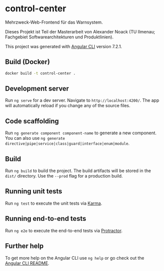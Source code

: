 # control-center

Mehrzweck-Web-Frontend für das Warnsystem.

Dieses Projekt ist Teil der Masterarbeit von Alexander Noack (TU Ilmenau; Fachgebiet Softwarearchitekturen und Produktlinien).

This project was generated with [Angular CLI](https://github.com/angular/angular-cli) version 7.2.1.

## Build (Docker)

```bash
docker build -t control-center .
```

## Development server

Run `ng serve` for a dev server. Navigate to `http://localhost:4200/`. The app will automatically reload if you change any of the source files.

## Code scaffolding

Run `ng generate component component-name` to generate a new component. You can also use `ng generate directive|pipe|service|class|guard|interface|enum|module`.

## Build

Run `ng build` to build the project. The build artifacts will be stored in the `dist/` directory. Use the `--prod` flag for a production build.

## Running unit tests

Run `ng test` to execute the unit tests via [Karma](https://karma-runner.github.io).

## Running end-to-end tests

Run `ng e2e` to execute the end-to-end tests via [Protractor](http://www.protractortest.org/).

## Further help

To get more help on the Angular CLI use `ng help` or go check out the [Angular CLI README](https://github.com/angular/angular-cli/blob/master/README.md).
